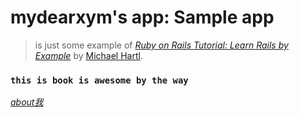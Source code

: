 mydearxym's app: Sample app
===


> is just some example of [*Ruby on Rails Tutorial: Learn Rails by Example*](http://railstutorial.org/)
by [Michael Hartl](http://michaelhartl.com/).


### `this is book is awesome by the way`

[*about我*](mydearxym.github.io/blog/)
